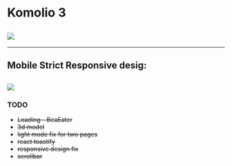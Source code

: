 # Komolio 3

## <img src='./1.png'>

__________________
## Mobile Strict Responsive desig:

## <img src='./mobile.png'>

### TODO
<ul>
<li><strike>Loading - BeaEater</strike>
<li><strike>3d model</strike>
<li><strike>light mode fix for two pages</strike>
<li><strike>react toastify</strike>
<li><strike>responsive design fix</strike>
<li><strike>scrollbar</strike>

</ul>
